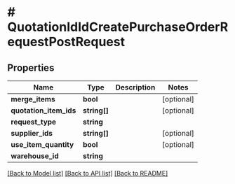 # # QuotationIdIdCreatePurchaseOrderRequestPostRequest

## Properties

Name | Type | Description | Notes
------------ | ------------- | ------------- | -------------
**merge_items** | **bool** |  | [optional]
**quotation_item_ids** | **string[]** |  | [optional]
**request_type** | **string** |  |
**supplier_ids** | **string[]** |  | [optional]
**use_item_quantity** | **bool** |  | [optional]
**warehouse_id** | **string** |  |

[[Back to Model list]](../../README.md#models) [[Back to API list]](../../README.md#endpoints) [[Back to README]](../../README.md)
